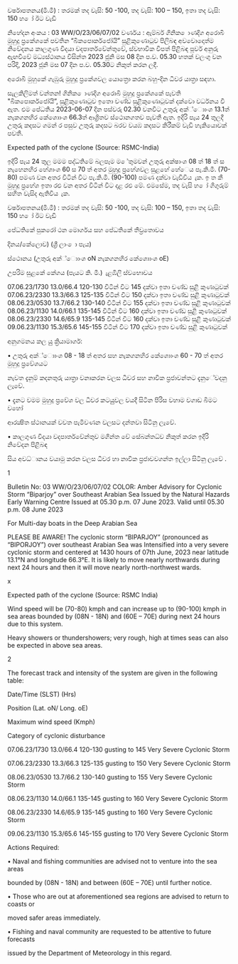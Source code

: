 වර්ෂාපතනය(මි.මී) : තරමක් තද වැසි: 50 -100, තද වැසි: 100 – 150, ඉතා තද වැසි: 150 හ ෝ ඊට වැඩි

නිහේදන අංකය : 03 WW/O/23/06/07/02 වර්ණය : ඇම්බර් ගිනික ොණදිග අරොබි මුහුදු ප්‍රකේශකේ පවතින “බිකපොර්කජෝයි” සුළිකුණොටුව පිලිබඳ අවවොදොත්ම නිවේදනය කාලගුණ විදයා වදපාර්තවේන්තුවේ, ස්වභාවික විපත් පිළිබඳ පූර්ව අනුරු ඇඟවීවේ මධ්‍යස්ථානය විසින්ත 2023 ජූනි මස 08 දින ප.ව. 05.30 හතක් වලංගු වන පරිදි, 2023 ජූනි මස 07 දින ප.ව. 05.30ට නිකුත් කරන ලදී.

අරොබි මුහුකේ ගැඹුරු මුහුදු ප්‍රකේශවල යොත්‍රො කරන බහු-දින ධීවර යාත්‍රා සඳහා.

සැලකිලිමත් වන්තන! ගිනික ොණදිග අරොබි මුහුදු ප්‍රකේශකේ පැවති "බිකපොර්කජෝයි”, සුළිකුණොටුව ඉතො චණ්ඩ සුළිකුණොටුවක් දක්වො වර්ධනය වී ඇත. එම පේධතිය 2023-06-07 දින පස්වරු 02.30 වනවිට උතුරු අක්්ොාංශ 13.1ත් නැකගනහිර කේශොාංශ 66.3ත් ආශ්‍රිතව ස්ථොනගතව පැවතී ඇත. ඉදිරි පැය 24 තුලදී උතුරු කදසට ගමන් ර පසුව උතුරු කදසට බරව වයඹ කදසට කිරීකම් වැඩි හැකියොවක් පවතී.

Expected path of the cyclone (Source: RSMC-India)

ඉදිරි පැය 24 තුල මමම පද්ධතිමේ බලපෑම ම ේතුමවන් උතුරු අක්ෂාංශ 08 ත් 18 ත් ස නැහෙනහිර හේශාංශ 60 ස 70 ත් අතර මුහුදු ප්‍රහේශවල සුළහේ හේෙය පැ.කි.මී. (70-80) පමණ වන අතර විටින් විට පැ.කි.මී. (90-100) පමණ දක්වා වැඩිවිය ැක. ඉ ත කී මුහුදු ප්‍රහේශ ඉතා රළු වන අතර විටින් විට දළ රළු මේ. එමසේම, තද වැසි හ ෝ ගිගුරුම් සහිත වැසිද ඇතිවිය ැක.

වර්ෂාපතනය(මි.මී) : තරමක් තද වැසි: 50 -100, තද වැසි: 100 – 150, ඉතා තද වැසි: 150 හ ෝ ඊට වැඩි

පේධතිකේ පුකරෝ ථන මොර්ගය සහ පේධතිකේ තීව්‍රතොවය

දිනය/කේලොව) (ශ්‍රී ලාං ො පැය)

ස්ථොනය (උතුරු අක්්ොාංශ oN නැකගනහිර කේශොාංශ oE)

උපරිම සුළකේ කේගය (පැයට කි. මි.) ැළඹිලි ස්වභොවය

07.06.23/1730 13.0/66.4 120-130 විටින් විට 145 දක්වා ඉතා චණ්ඩ සුළි කුණාටුවක් 07.06.23/2330 13.3/66.3 125-135 විටින් විට 150 දක්වා ඉතා චණ්ඩ සුළි කුණාටුවක් 08.06.23/0530 13.7/66.2 130-140 විටින් විට 155 දක්වා ඉතා චණ්ඩ සුළි කුණාටුවක් 08.06.23/1130 14.0/66.1 135-145 විටින් විට 160 දක්වා ඉතා චණ්ඩ සුළි කුණාටුවක් 08.06.23/2330 14.6/65.9 135-145 විටින් විට 160 දක්වා ඉතා චණ්ඩ සුළි කුණාටුවක් 09.06.23/1130 15.3/65.6 145-155 විටින් විට 170 දක්වා ඉතා චණ්ඩ සුළි කුණාටුවක්

අනුගමනය කල යුු ක්‍රියාමාර්ග:

• උතුරු අක්්ොාංශ 08 - 18 ත් අතර සහ නැකගනහිර කේශොාංශ 60 - 70 ත් අතර මුහුදු ප්‍රවේශයට

නැවත දැනුම් කදනතුරු යාත්‍රා වනාකරන වලස ධීවර සහ නාවික ප්‍රජාවන්තට දැනුේවදනු ලැවේ.

• දැනට වමම මුහුදු ප්‍රවේශ වල ධීවර කටයුුවල වයදී සිටින පිරිස වහාම වගාඩ බිමට වහෝ

ආරක්‍ෂිත ස්ථානයක් වවත පැමිවණන වලසට දන්තවා සිටිනු ලැවේ.

• කාලගුණ විදයා වදපාර්තවේන්තුව මගින්ත වේ සේබන්තධ්‍ව නිකුත් කරන ඉදිරි නිවේදන පිළිබඳ

සිය අවධ්‍ානය වයාමු කරන වලස ධීවර හා නාවික ප්‍රජාවවගන්ත ඉල්ලා සිටිනු ලැවේ .

1

Bulletin No: 03 WW/O/23/06/07/02 COLOR: Amber Advisory for Cyclonic Storm “Biparjoy” over Southeast Arabian Sea Issued by the Natural Hazards Early Warning Centre Issued at 05.30 p.m. 07 June 2023. Valid until 05.30 p.m. 08 June 2023

For Multi-day boats in the Deep Arabian Sea

PLEASE BE AWARE! The cyclonic storm “BIPARJOY” (pronounced as “BIPORJOY”) over southeast Arabian Sea was Intensified into a very severe cyclonic storm and centered at 1430 hours of 07th June, 2023 near latitude 13.1°N and longitude 66.3°E. It is likely to move nearly northwards during next 24 hours and then it will move nearly north-northwest wards.

x

Expected path of the cyclone (Source: RSMC India)

Wind speed will be (70-80) kmph and can increase up to (90-100) kmph in sea areas bounded by (08N - 18N) and (60E – 70E) during next 24 hours due to this system.

Heavy showers or thundershowers; very rough, high at times seas can also be expected in above sea areas.

2

The forecast track and intensity of the system are given in the following table:

Date/Time (SLST) (Hrs)

Position (Lat. oN/ Long. oE)

Maximum wind speed (Kmph)

Category of cyclonic disturbance

07.06.23/1730 13.0/66.4 120-130 gusting to 145 Very Severe Cyclonic Storm

07.06.23/2330 13.3/66.3 125-135 gusting to 150 Very Severe Cyclonic Storm

08.06.23/0530 13.7/66.2 130-140 gusting to 155 Very Severe Cyclonic Storm

08.06.23/1130 14.0/66.1 135-145 gusting to 160 Very Severe Cyclonic Storm

08.06.23/2330 14.6/65.9 135-145 gusting to 160 Very Severe Cyclonic Storm

09.06.23/1130 15.3/65.6 145-155 gusting to 170 Very Severe Cyclonic Storm

Actions Required:

• Naval and fishing communities are advised not to venture into the sea areas

bounded by (08N - 18N) and between (60E – 70E) until further notice.

• Those who are out at aforementioned sea regions are advised to return to coasts or

moved safer areas immediately.

• Fishing and naval community are requested to be attentive to future forecasts

issued by the Department of Meteorology in this regard.